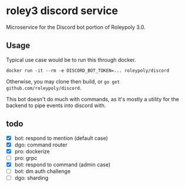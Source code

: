 # roley3 discord service

Microservice for the Discord bot portion of Roleypoly 3.0.

## Usage

Typical use case would be to run this through docker.

`docker run -it --rm -e DISCORD_BOT_TOKEN=... roleypoly/discord`

Otherwise, you may clone then build, or `go get github.com/roleypoly/discord`.

This bot doesn't do much with commands, as it's mostly a utility for the backend to pipe events into discord with.

## todo
- [x] bot: respond to mention (default case)
- [x] dgo: command router
- [x] pro: dockerize
- [ ] pro: grpc
- [x] bot: respond to command (admin case)
- [ ] bot: dm auth challenge
- [ ] dgo: sharding
